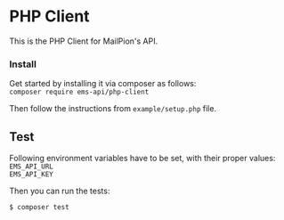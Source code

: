 PHP Client
================
This is the PHP Client for MailPion's API.

### Install
Get started by installing it via composer as follows:   
`composer require ems-api/php-client`  

Then follow the instructions from `example/setup.php` file.

## Test
Following environment variables have to be set, with their proper values:  
`EMS_API_URL`  
`EMS_API_KEY`  

Then you can run the tests:
```bash
$ composer test
``` 

